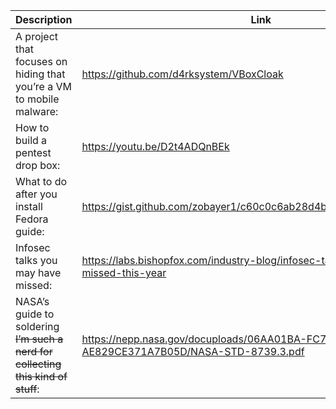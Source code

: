Description | Link
------------ | ------------
A project that focuses on hiding that you’re a VM to mobile malware: | https://github.com/d4rksystem/VBoxCloak
How to build a pentest drop box: | https://youtu.be/D2t4ADQnBEk
What to do after you install Fedora guide: | https://gist.github.com/zobayer1/c60c0c6ab28d4b258818c3a4a2b65e65
Infosec talks you may have missed: | https://labs.bishopfox.com/industry-blog/infosec-talks-you-may-have-missed-this-year
NASA’s guide to soldering ~~I’m such a nerd for collecting this kind of stuff~~: | https://nepp.nasa.gov/docuploads/06AA01BA-FC7E-4094-AE829CE371A7B05D/NASA-STD-8739.3.pdf
